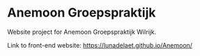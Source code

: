 # Anemoon Groepspraktijk

Website project for Anemoon Groepspraktijk Wilrijk.

Link to front-end website: https://lunadelaet.github.io/Anemoon/

